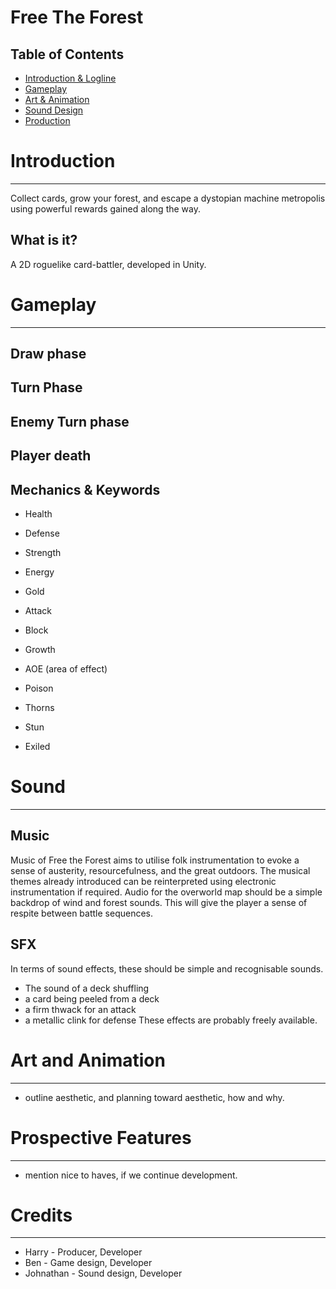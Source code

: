 # Free The Forest

## Table of Contents
- [Introduction & Logline](#Introduction)
- [Gameplay](#gameplay)
- [Art & Animation](#art-and-animation)
- [Sound Design](#sound-design)
- [Production](#production)

# Introduction
---
Collect cards, grow your forest, and escape a dystopian machine metropolis using powerful rewards gained along the way.

## What is it?
A 2D roguelike card-battler, developed in Unity.

# Gameplay
---
## Draw phase

## Turn Phase

## Enemy Turn phase

## Player death

## Mechanics & Keywords
- Health
- Defense
- Strength
- Energy
- Gold

- Attack
- Block
- Growth
- AOE (area of effect)
- Poison
- Thorns
- Stun
- Exiled

# Sound
---
## Music
Music of Free the Forest aims to utilise folk instrumentation to evoke a sense of austerity, resourcefulness, and the great outdoors.
The musical themes already introduced can be reinterpreted using electronic instrumentation if required.
Audio for the overworld map should be a simple backdrop of wind and forest sounds. This will give the player a sense of respite between battle sequences.

## SFX
In terms of sound effects, these should be simple and recognisable sounds. 
 - The sound of a deck shuffling
 - a card being peeled from a deck
 - a firm thwack for an attack
 - a metallic clink for defense
These effects are probably freely available.

# Art and Animation
---
- outline aesthetic, and planning toward aesthetic, how and why.

# Prospective Features
---
- mention nice to haves, if we continue development.

# Credits
---
- Harry - Producer, Developer
- Ben - Game design, Developer
- Johnathan - Sound design, Developer 
